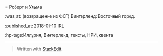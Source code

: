 = Роберт и Ульма

:was_at: (возвращение из ФСГ) Винтерленд: Восточный город.

:published_at: 2018-01-10 IRL

:hp-tags:Иллурия, Винтерленд, тексты, НРИ, квента

------------



> Written with [StackEdit](https://stackedit.io/).
<!--stackedit_data:
eyJoaXN0b3J5IjpbMzU5OTc4MDY4XX0=
-->